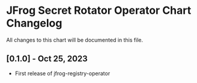 # JFrog Secret Rotator Operator Chart Changelog
All changes to this chart will be documented in this file.

## [0.1.0] - Oct 25, 2023
* First release of jfrog-registry-operator